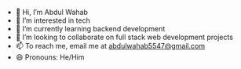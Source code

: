 - 👋 Hi, I’m Abdul Wahab
- 👀 I’m interested in tech
- 🌱 I’m currently learning backend development
- 💞️ I’m looking to collaborate on full stack web development projects
- 📫 To reach me, email me at abdulwahab5547@gmail.com
- 😄 Pronouns: He/Him
